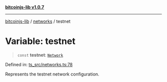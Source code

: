 [**bitcoinjs-lib v1.0.7**](../../../README.md)

***

[bitcoinjs-lib](../../../README.md) / [networks](../README.md) / testnet

# Variable: testnet

> `const` **testnet**: [`Network`](../interfaces/Network.md)

Defined in: [ts\_src/networks.ts:78](https://github.com/sCrypt-Inc/bitcoinjs-lib/blob/e3b2d1c4c35cd925f8b17063dc9eb0300cab46a2/ts_src/networks.ts#L78)

Represents the testnet network configuration.
